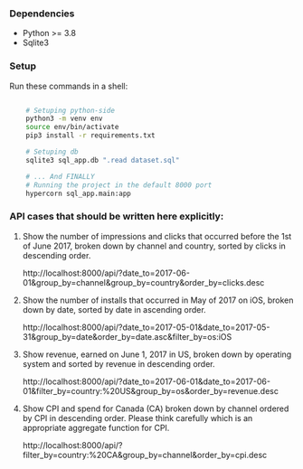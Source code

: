 ### Dependencies

*  Python >= 3.8
*  Sqlite3

### Setup

Run these commands in a shell:

```bash

    # Setuping python-side
    python3 -m venv env 
    source env/bin/activate
    pip3 install -r requirements.txt

    # Setuping db
    sqlite3 sql_app.db ".read dataset.sql"

    # ... And FINALLY
    # Running the project in the default 8000 port
    hypercorn sql_app.main:app
```

### API cases that should be written here explicitly:

1. Show the number of impressions and clicks that occurred before the 1st of June 2017, broken down by channel and country, sorted by clicks in descending order.

    http://localhost:8000/api/?date_to=2017-06-01&group_by=channel&group_by=country&order_by=clicks.desc

2. Show the number of installs that occurred in May of 2017 on iOS, broken down by date, sorted by date in ascending order.

    http://localhost:8000/api/?date_to=2017-05-01&date_to=2017-05-31&group_by=date&order_by=date.asc&filter_by=os:iOS

3. Show revenue, earned on June 1, 2017 in US, broken down by operating system and sorted by revenue in descending order.

    http://localhost:8000/api/?date_to=2017-06-01&date_to=2017-06-01&filter_by=country:%20US&group_by=os&order_by=revenue.desc

4. Show CPI and spend for Canada (CA) broken down by channel ordered by CPI in descending order. Please think carefully which is an appropriate aggregate function for CPI.

    http://localhost:8000/api/?filter_by=country:%20CA&group_by=channel&order_by=cpi.desc
